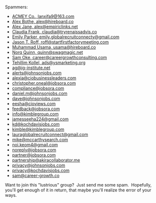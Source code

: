 Spammers:
- [ACMEY Co., lanxifa9@163.com](mailto:lanxifa9@163.com)
- [Alex Bothe, alex@hireboard.co](mailto:alex@hireboard.co)
- [Alex Jane, alex@empiriclinks.net](mailto:alex@empiriclinks.net)
- [Claudia Frank, claudia@tryrenaissadvis.co](mailto:claudia@tryrenaissadvis.co)
- [Emily Parker, emily.globalrecruitconnecty@gmail.com](mailto:emily.globalrecruitconnecty@gmail.com)
- [Jason T. Roff, roff@startfirstfactorymeeting.com](mailto:roff@startfirstfactorymeeting.com)
- [Muhammad Usama, usama@hireboard.co](mailto:usama@hireboard.co)
- [Norq Quinn, quinn@swagmagic.net](mailto:nora.quinn@swagmagic.net)
- [Sam Oke, career@careergrowthconsulting.com](mailto:career@careergrowthconsulting.com)
- [Tehillim Kollel, ads@ysmarketing.org](mailto:ads@ysmarketing.org)
- [ag@ig-institute.net](mailto:ag@ig-institute.net)
- [alerts@johnsonjobs.com](mailto:alerts@johnsonjobs.com)
- [alexia@ciobusinessleaders.com](mailto:alexia@ciobusinessleaders.com)
- [christopher.oneal@jobsora.com](mailto:christopher.oneal@jobsora.com)
- [compliance@jobsora.com](mailto:compliance@jobsora.com)
- [daniel.m@johnsonjobs.com](mailto:daniel.m@johnsonjobs.com)
- [dave@johnsonjobs.com](mailto:dave@johnsonjobs.com)
- [eesha@cioviews.com](mailto:eesha@cioviews.com)
- [feedback@jobsora.com](mailto:feedback@jobsora.com)
- [info@kimblegroup.com](mailto:info@kimblegroup.com)
- [jamesseeha224@gmail.com](mailto:jamesseeha224@gmail.com)
- [kd@kochdavisjobs.com](mailto:kd@kochdavisjobs.com)
- [kimble@kimblegroup.com](mailto:kimble@kimblegroup.com)
- [lauraglobalrecruitconnect@gmail.com](mailto:lauraglobalrecruitconnect@gmail.com)
- [mike@mccarthysearch.com](mailto:mike@mccarthysearch.com)
- [noi.keom4@gmail.com](mailto:noi.keom4@gmail.com)
- [noreply@jobsora.com](mailto:noreply@jobsora.com)
- [partner@jobsora.com](mailto:partner@jobsora.com)
- [partnership@akiracollaborator.me](mailto:partnership@akiracollaborator.me)
- [privacy@johnsonjobs.com](mailto:privacy@johnsonjobs.com)
- [privacy@kochdavisjobs.com](mailto:privacy@kochdavisjobs.com)
- [sam@career-growth.co](mailto:sam@career-growth.co)

Want to join this "lustrious" group?&nbsp;
Just send me some spam.&nbsp;
Hopefully, you'll get enough of it in return,
that maybe you'll realize the error of your ways.
